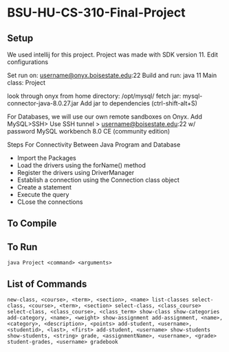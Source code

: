 # BSU-HU-CS-310-Final-Project


## Setup

We used intellij for this project. Project was made with SDK version 11. Edit configurations

Set run on: username@onyx.boisestate.edu:22
Build and run: java 11
Main class: Project

look through onyx from home directory: /opt/mysql/
fetch jar: mysql-connector-java-8.0.27.jar
Add jar to dependencies (ctrl-shift-alt+S)

For Databases, we will use our own remote sandboxes on Onyx.
Add MySQL>SSH> Use SSH tunnel > username@boisestate.edu:22 w/ password
MySQL workbench 8.0 CE (community edition)

Steps For Connectivity Between Java Program and Database
- Import the Packages
- Load the drivers using the forName() method 
- Register the drivers using DriverManager 
- Establish a connection using the Connection class object
- Create a statement
- Execute the query
- CLose the connections


## To Compile



## To Run

`java Project <command> <arguments>`



## List of Commands
`new-class, <course>, <term>, <section>, <name>
list-classes
select-class, <course>, <term>, <section>
select-class, <class_course>
select-class, <class_course>, <class_term>
show-class
show-categories
add-category, <name>, <weight>
show-assignment
add-assignment, <name>, <category>, <description>, <points>
add-student, <username>, <studentid>, <last>, <first>
add-student, <username>
show-students
show-students, <string>
grade, <assignmentName>, <username>, <grade>
student-grades, <username>
gradebook`

